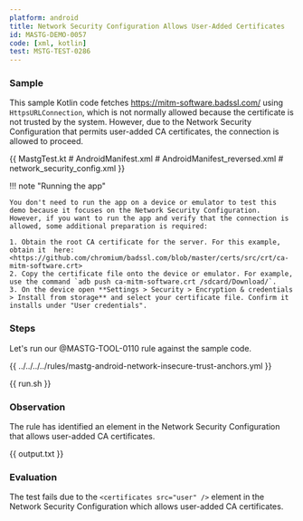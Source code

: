 ```yaml
---
platform: android
title: Network Security Configuration Allows User-Added Certificates
id: MASTG-DEMO-0057
code: [xml, kotlin]
test: MSTG-TEST-0286
---
```


### Sample

This sample Kotlin code fetches <https://mitm-software.badssl.com/> using `HttpsURLConnection`, which is not normally allowed because the certificate is not trusted by the system. However, due to the Network Security Configuration that permits user-added CA certificates, the connection is allowed to proceed.

{{ MastgTest.kt # AndroidManifest.xml # AndroidManifest_reversed.xml # network_security_config.xml }}

!!! note "Running the app"

    You don't need to run the app on a device or emulator to test this demo because it focuses on the Network Security Configuration. However, if you want to run the app and verify that the connection is allowed, some additional preparation is required:

    1. Obtain the root CA certificate for the server. For this example, obtain it  here: <https://github.com/chromium/badssl.com/blob/master/certs/src/crt/ca-mitm-software.crt>
    2. Copy the certificate file onto the device or emulator. For example, use the command `adb push ca-mitm-software.crt /sdcard/Download/`.
    3. On the device open **Settings > Security > Encryption & credentials > Install from storage** and select your certificate file. Confirm it installs under "User credentials".

### Steps

Let's run our @MASTG-TOOL-0110 rule against the sample code.

{{ ../../../../rules/mastg-android-network-insecure-trust-anchors.yml }}

{{ run.sh }}

### Observation

The rule has identified an element in the Network Security Configuration that allows user-added CA certificates.

{{ output.txt }}

### Evaluation

The test fails due to the `<certificates src="user" />` element in the Network Security Configuration which allows user-added CA certificates.
